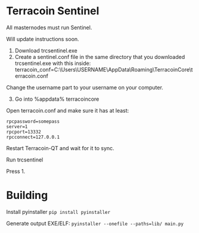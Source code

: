 # Terracoin Sentinel

All masternodes must run Sentinel.

Will update instructions soon.

1. Download trcsentinel.exe
2. Create a sentinel.conf file in the same directory that you downloaded trcsentinel.exe with this inside:
terracoin_conf=C:\Users\USERNAME\AppData\Roaming\TerracoinCore\terracoin.conf

Change the username part to your username on your computer.

3. Go into %appdata% terracoincore

Open terracoin.conf and make sure it has at least:

```rpcuser=someuser
rpcpassword=somepass
server=1
rpcport=13332
rpcconnect=127.0.0.1
```

Restart Terracoin-QT and wait for it to sync.

Run trcsentinel

Press 1.


# Building

Install pyinstaller `pip install pyinstaller`

Generate output EXE/ELF: `pyinstaller --onefile --paths=lib/ main.py`

